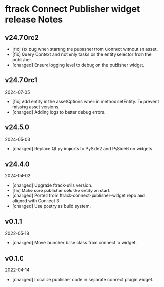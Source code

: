 # ftrack Connect Publisher widget release Notes


## v24.7.0rc2

* [fix] Fix bug when starting the publisher from Connect without an asset.
* [fix] Query Context and not only tasks on the entity selector from the publisher.
* [changed] Ensure logging level to debug on the publisher widget.



## v24.7.0rc1
2024-07-05

* [fix] Add entity in the assetOptions when in method setEntity. To prevent missing asset versions.
* [changed] Adding logs to better debug errors.


## v24.5.0
2024-05-03

* [changed] Replace Qt.py imports to PySide2 and PySide6 on widgets.

## v24.4.0
2024-04-02

* [changed] Upgrade ftrack-utils version.
* [fix] Make sure publisher sets the entity on start.
* [changed] Ported from ftrack-connect-publisher-widget repo and aligned with Connect 3
* [changed] Use poetry as build system.

## v0.1.1
2022-05-18

* [changed] Move launcher base class from connect to widget.

## v0.1.0
2022-04-14
* [changed] Localise publisher code in separate connect plugin widget.